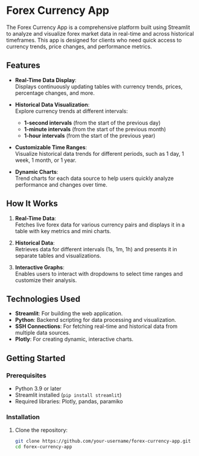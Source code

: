 # Forex Currency App

The Forex Currency App is a comprehensive platform built using Streamlit to analyze and visualize forex market data in real-time and across historical timeframes. This app is designed for clients who need quick access to currency trends, price changes, and performance metrics.

## Features 

- **Real-Time Data Display**:  
  Displays continuously updating tables with currency trends, prices, percentage changes, and more.

- **Historical Data Visualization**:  
  Explore currency trends at different intervals:
  - **1-second intervals** (from the start of the previous day)
  - **1-minute intervals** (from the start of the previous month)
  - **1-hour intervals** (from the start of the previous year)

- **Customizable Time Ranges**:  
  Visualize historical data trends for different periods, such as 1 day, 1 week, 1 month, or 1 year.

- **Dynamic Charts**:  
  Trend charts for each data source to help users quickly analyze performance and changes over time.

## How It Works

1. **Real-Time Data**:  
   Fetches live forex data for various currency pairs and displays it in a table with key metrics and mini charts.

2. **Historical Data**:  
   Retrieves data for different intervals (1s, 1m, 1h) and presents it in separate tables and visualizations.

3. **Interactive Graphs**:  
   Enables users to interact with dropdowns to select time ranges and customize their analysis.

## Technologies Used

- **Streamlit**: For building the web application.
- **Python**: Backend scripting for data processing and visualization.
- **SSH Connections**: For fetching real-time and historical data from multiple data sources.
- **Plotly**: For creating dynamic, interactive charts.

## Getting Started

### Prerequisites
- Python 3.9 or later
- Streamlit installed (`pip install streamlit`)
- Required libraries: Plotly, pandas, paramiko

### Installation

1. Clone the repository:
   ```bash
   git clone https://github.com/your-username/forex-currency-app.git
   cd forex-currency-app

